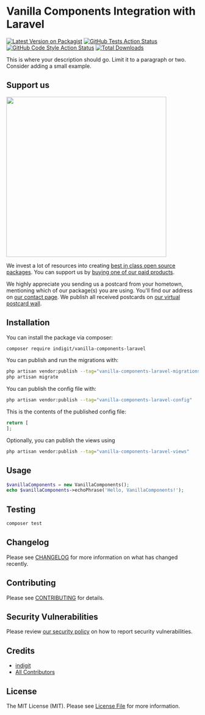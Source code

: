 # Vanilla Components Integration with Laravel

[![Latest Version on Packagist](https://img.shields.io/packagist/v/indigit/vanilla-components-laravel.svg?style=flat-square)](https://packagist.org/packages/indigit/vanilla-components-laravel)
[![GitHub Tests Action Status](https://img.shields.io/github/workflow/status/indigit/vanilla-components-laravel/run-tests?label=tests)](https://github.com/indigit/vanilla-components-laravel/actions?query=workflow%3Arun-tests+branch%3Amain)
[![GitHub Code Style Action Status](https://img.shields.io/github/workflow/status/indigit/vanilla-components-laravel/Fix%20PHP%20code%20style%20issues?label=code%20style)](https://github.com/indigit/vanilla-components-laravel/actions?query=workflow%3A"Fix+PHP+code+style+issues"+branch%3Amain)
[![Total Downloads](https://img.shields.io/packagist/dt/indigit/vanilla-components-laravel.svg?style=flat-square)](https://packagist.org/packages/indigit/vanilla-components-laravel)

This is where your description should go. Limit it to a paragraph or two. Consider adding a small example.

## Support us

[<img src="https://github-ads.s3.eu-central-1.amazonaws.com/vanilla-components-laravel.jpg?t=1" width="419px" />](https://spatie.be/github-ad-click/vanilla-components-laravel)

We invest a lot of resources into creating [best in class open source packages](https://spatie.be/open-source). You can support us by [buying one of our paid products](https://spatie.be/open-source/support-us).

We highly appreciate you sending us a postcard from your hometown, mentioning which of our package(s) you are using. You'll find our address on [our contact page](https://spatie.be/about-us). We publish all received postcards on [our virtual postcard wall](https://spatie.be/open-source/postcards).

## Installation

You can install the package via composer:

```bash
composer require indigit/vanilla-components-laravel
```

You can publish and run the migrations with:

```bash
php artisan vendor:publish --tag="vanilla-components-laravel-migrations"
php artisan migrate
```

You can publish the config file with:

```bash
php artisan vendor:publish --tag="vanilla-components-laravel-config"
```

This is the contents of the published config file:

```php
return [
];
```

Optionally, you can publish the views using

```bash
php artisan vendor:publish --tag="vanilla-components-laravel-views"
```

## Usage

```php
$vanillaComponents = new VanillaComponents();
echo $vanillaComponents->echoPhrase('Hello, VanillaComponents!');
```

## Testing

```bash
composer test
```

## Changelog

Please see [CHANGELOG](CHANGELOG.md) for more information on what has changed recently.

## Contributing

Please see [CONTRIBUTING](CONTRIBUTING.md) for details.

## Security Vulnerabilities

Please review [our security policy](../../security/policy) on how to report security vulnerabilities.

## Credits

- [indigit](https://github.com/indigit)
- [All Contributors](../../contributors)

## License

The MIT License (MIT). Please see [License File](LICENSE.md) for more information.
